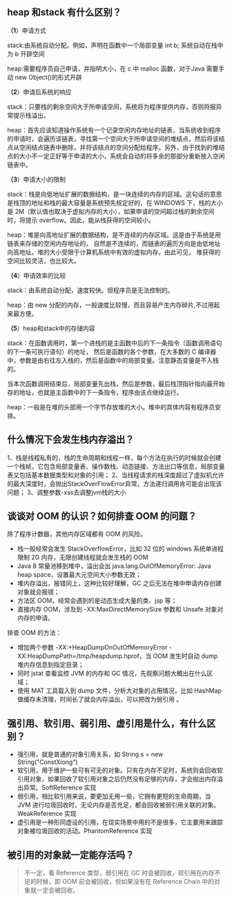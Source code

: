 ## heap 和stack 有什么区别？

**（1**）申请方式

stack:由系统自动分配。例如，声明在函数中一个局部变量 int b; 系统自动在栈中为 b 开辟空间

heap:需要程序员自己申请，并指明大小，在 c 中 malloc 函数，对于Java 需要手动 new Object()的形式开辟

**（2**）申请后系统的响应

stack：只要栈的剩余空间大于所申请空间，系统将为程序提供内存，否则将报异常提示栈溢出。

heap：首先应该知道操作系统有一个记录空闲内存地址的链表，当系统收到程序的申请时，会遍历该链表，寻找第一个空间大于所申请空间的堆结点，然后将该结点从空闲结点链表中删除，并将该结点的空间分配给程序。另外，由于找到的堆结点的大小不一定正好等于申请的大小，系统会自动的将多余的那部分重新放入空闲链表中。

**（3**）申请大小的限制

stack：栈是向低地址扩展的数据结构，是一块连续的内存的区域。这句话的意思是栈顶的地址和栈的最大容量是系统预先规定好的，在 WINDOWS 下，栈的大小是 2M（默认值也取决于虚拟内存的大小），如果申请的空间超过栈的剩余空间时，将提示 overflow。因此，能从栈获得的空间较小。

heap：堆是向高地址扩展的数据结构，是不连续的内存区域。这是由于系统是用链表来存储的空闲内存地址的， 自然是不连续的，而链表的遍历方向是由低地址向高地址。堆的大小受限于计算机系统中有效的虚拟内存。由此可见， 堆获得的空间比较灵活，也比较大。

**（4**）申请效率的比较

stack：由系统自动分配，速度较快。但程序员是无法控制的。

heap：由 new 分配的内存，一般速度比较慢，而且容易产生内存碎片,不过用起来最方便。

**（5**）heap和stack中的存储内容

stack：在函数调用时，第一个进栈的是主函数中后的下一条指令（函数调用语句的下一条可执行语句）的地址， 然后是函数的各个参数，在大多数的 C 编译器中，参数是由右往左入栈的，然后是函数中的局部变量。注意静态变量是不入栈的。

当本次函数调用结束后，局部变量先出栈，然后是参数，最后栈顶指针指向最开始存的地址，也就是主函数中的下一条指令，程序由该点继续运行。

heap：一般是在堆的头部用一个字节存放堆的大小。堆中的具体内容有程序员安排。

## 什么情况下会发生栈内存溢出？

1、栈是线程私有的，栈的生命周期和线程一样，每个方法在执行的时候就会创建一个栈帧，它包含局部变量表、操作数栈、动态链接、方法出口等信息，局部变量表又包括基本数据类型和对象的引用；
2、当线程请求的栈深度超过了虚拟机允许的最大深度时，会抛出StackOverFlowError异常，方法递归调用肯可能会出现该问题；
3、调整参数-xss去调整jvm栈的大小

## 谈谈对 OOM 的认识？如何排查 OOM 的问题？

除了程序计数器，其他内存区域都有 OOM 的风险。

- 栈一般经常会发生 StackOverflowError，比如 32 位的 windows 系统单进程限制 2G 内存，无限创建线程就会发生栈的 OOM
- Java 8 常量池移到堆中，溢出会出 java.lang.OutOfMemoryError: Java heap space，设置最大元空间大小参数无效；
- 堆内存溢出，报错同上，这种比较好理解，GC 之后无法在堆中申请内存创建对象就会报错；
- 方法区 OOM，经常会遇到的是动态生成大量的类、jsp 等；
- 直接内存 OOM，涉及到 -XX:MaxDirectMemorySize 参数和 Unsafe 对象对内存的申请。

排查 OOM 的方法：

- 增加两个参数 -XX:+HeapDumpOnOutOfMemoryError -XX:HeapDumpPath=/tmp/heapdump.hprof，当 OOM 发生时自动 dump 堆内存信息到指定目录；
- 同时 jstat 查看监控 JVM 的内存和 GC 情况，先观察问题大概出在什么区域；
- 使用 MAT 工具载入到 dump 文件，分析大对象的占用情况，比如 HashMap 做缓存未清理，时间长了就会内存溢出，可以把改为弱引用 。

## 强引用、软引用、弱引用、虚引用是什么，有什么区别？

- 强引用，就是普通的对象引用关系，如 String s = new String("ConstXiong")
- 软引用，用于维护一些可有可无的对象。只有在内存不足时，系统则会回收软引用对象，如果回收了软引用对象之后仍然没有足够的内存，才会抛出内存溢出异常。SoftReference 实现
- 弱引用，相比软引用来说，要更加无用一些，它拥有更短的生命周期，当 JVM 进行垃圾回收时，无论内存是否充足，都会回收被弱引用关联的对象。WeakReference 实现
- 虚引用是一种形同虚设的引用，在现实场景中用的不是很多，它主要用来跟踪对象被垃圾回收的活动。PhantomReference 实现

## 被引用的对象就一定能存活吗？

> 不一定，看 Reference 类型，弱引用在 GC 时会被回收，软引用在内存不足的时候，即 OOM 前会被回收，但如果没有在 Reference Chain 中的对象就一定会被回收。

